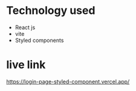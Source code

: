 # Technology used
- React js
- vite
- Styled components

# live link 
https://login-page-styled-component.vercel.app/